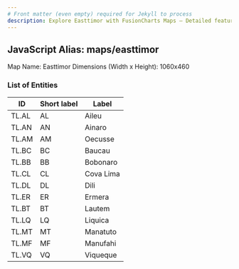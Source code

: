 ```yaml
---
# Front matter (even empty) required for Jekyll to process
description: Explore Easttimor with FusionCharts Maps – Detailed features for seamless integration. Try now & enhance your data visualization today! 
---
```


## JavaScript Alias: maps/easttimor

Map Name: Easttimor
Dimensions (Width x Height): 1060x460





### List of Entities

ID | Short label | Label
---|---|---|
TL.AL|AL|Aileu
TL.AN|AN|Ainaro
TL.AM|AM|Oecusse
TL.BC|BC|Baucau
TL.BB|BB|Bobonaro
TL.CL|CL|Cova Lima
TL.DL|DL|Dili
TL.ER|ER|Ermera
TL.BT|BT|Lautem
TL.LQ|LQ|Liquica
TL.MT|MT|Manatuto
TL.MF|MF|Manufahi
TL.VQ|VQ|Viqueque

